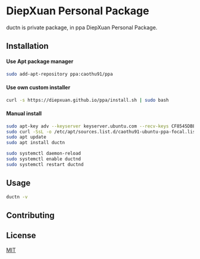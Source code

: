 # DiepXuan Personal Package

ductn is private package, in ppa DiepXuan Personal Package.

## Installation

#### Use Apt package manager

```bash
sudo add-apt-repository ppa:caothu91/ppa
```

#### Use own custom installer

```bash
curl -s https://diepxuan.github.io/ppa/install.sh | sudo bash
```

#### Manual install

```bash
sudo apt-key adv --keyserver keyserver.ubuntu.com --recv-keys CF8545DBEDD9351A
sudo curl -SsL -o /etc/apt/sources.list.d/caothu91-ubuntu-ppa-focal.list https://diepxuan.github.io/diepxuanppa/caothu91-ubuntu-ppa-focal.list
sudo apt update
sudo apt install ductn

sudo systemctl daemon-reload
sudo systemctl enable ductnd
sudo systemctl restart ductnd
```

## Usage

```bash
ductn -v
```

## Contributing

## License

[MIT](https://choosealicense.com/licenses/mit/)
